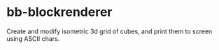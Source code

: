 # bb-blockrenderer
Create and modify isometric 3d grid of cubes, and print them to screen using ASCII chars.
